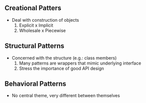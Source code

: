## Creational Patters
* Deal with construction of objects
    1. Explicit x Implicit
    2. Wholesale x Piecewise


## Structural Patterns
* Concerned with the structure (e.g.: class members)
    1. Many patterns are wrappers that mimic underlying interface
    2. Stress the importance of good API design


## Behavioral Patterns
* No central theme, very different between themselves